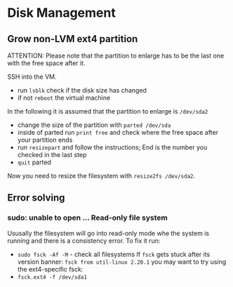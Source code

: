 # Disk Management

## Grow non-LVM ext4 partition

ATTENTION: Please note that the partition to enlarge has to be the last one with
the free space after it.

SSH into the VM.

- run `lsblk` check if the disk size has changed
- if not `reboot` the virtual machine

In the following it is assumed that the partition to enlarge is `/dev/sda2`

- change the size of the partition with `parted /dev/sda`
- inside of parted run `print free` and check where the free space after your
partition ends
- run `resizepart` and follow the instructions; End is the number you checked in
the last step
- `quit` parted

Now you need to resize the filesystem with `resize2fs /dev/sda2`.

## Error solving

### sudo: unable to open ... Read-only file system

Ususally the filesystem will go into read-only mode whe the system is running
and there is a consistency error.
To fix it run:

- `sudo fsck -Af -M` - check all filesystems
  If `fsck` gets stuck after its version banner:
  `fsck from util-linux 2.20.1`
  you may want to try using the ext4-specific fsck:
- `fsck.ext4 -f /dev/sda1`
